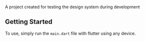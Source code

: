 A project created for testing the design system during development

## Getting Started

To use, simply run the `main.dart` file with flutter using any device. 
